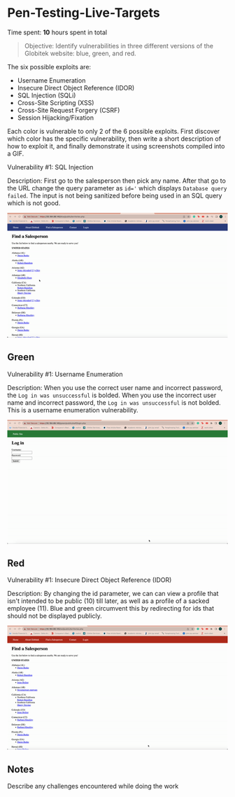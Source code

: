 # Pen-Testing-Live-Targets
Time spent: **10** hours spent in total

> Objective: Identify vulnerabilities in three different versions of the Globitek website: blue, green, and red.

The six possible exploits are:

* Username Enumeration
* Insecure Direct Object Reference (IDOR)
* SQL Injection (SQLi)
* Cross-Site Scripting (XSS)
* Cross-Site Request Forgery (CSRF)
* Session Hijacking/Fixation

Each color is vulnerable to only 2 of the 6 possible exploits. First discover which color has the specific vulnerability, then write a short description of how to exploit it, and finally demonstrate it using screenshots compiled into a GIF.

Vulnerability #1: SQL Injection

Description: 
First go to the salesperson then pick any name. After that go to the URL change the query parameter as ```id='``` which displays ```Database query failed```. The input is not being sanitized before being used in an SQL query which is not good.

<img src="sqli.gif">


## Green

Vulnerability #1: Username Enumeration

Description: When you use the correct user name and incorrect password, the ```Log in was unsuccessful``` is bolded. When you use the incorrect user name and incorrect password, the ```Log in was unsuccessful``` is not bolded. This is a username enumeration vulnerability.

<img src="user.gif">


## Red

Vulnerability #1: Insecure Direct Object Reference (IDOR)

Description: By changing the id parameter, we can can view a profile that isn't intended to be public (10) till later, as well as a profile of a sacked employee (11). Blue and green circumvent this by redirecting for ids that should not be displayed publicly.

<img src="red.gif">


## Notes

Describe any challenges encountered while doing the work
